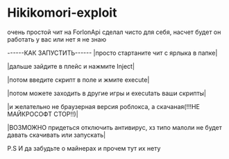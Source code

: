 # Hikikomori-exploit
очень простой чит на ForlonApi сделал чисто для себя, насчет будет он работать у вас или нет я не знаю

------КАК ЗАПУСТИТЬ------
|просто стартаните чит с ярлыка в папке|

|дальше зайдите в плейс и нажмите Inject|

|потом введите скрипт в поле и жмите execute|

|потом можете заходить в другие игры и executать ваши скрипты|

|и желательно не браузерная версия роблокса, а скачаная(!!!НЕ МАЙКРОСОФТ СТОР!!)|

|ВОЗМОЖНО придеться отключить антивирус, хз типо малоли не будет давать скачивать или запускать|
 
P.S
И да забудьте о майнерах и прочем тут их нету

